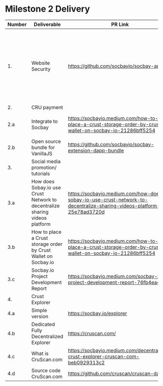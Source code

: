 # Milestone 2 Delivery

| Number | Deliverable                                                                 | PR Link                                                                                                              | Notes                                                                                              |
| ------ | --------------------------------------------------------------------------- | -------------------------------------------------------------------------------------------------------------------- | -------------------------------------------------------------------------------------------------- |
| 1.     | Website Security                                                            | https://github.com/socbayio/socbay-app                                                                               | Refactor Website, Integrate Website to ES6, Switching the whole source code to "airbnb-base" style |
| 2.     | CRU payment                                                                 |                                                                                                                      |                                                                                                    |
| 2.a    | Integrate to Socbay                                                         | https://socbayio.medium.com/how-to-place-a-crust-storage-order-by-crust-wallet-on-socbay-io-21286bff5254             | Medium article to guide user                                                                       |
| 2.b    | Open source bundle for VanillaJS                                            | https://github.com/socbayio/socbay-extension-dapp-bundle                                                             |                                                                                                    |
| 3.     | Social media promotion/ tutorials                                           |                                                                                                                      |                                                                                                    |
| 3.a    | How does Sobay.io use Crust Network to decentralize sharing videos platform | https://socbayio.medium.com/how-does-sobay-io-use-crust-network-to-decentralize-sharing-videos-platform-25e78ad3720d |                                                                                                    |
| 3.b    | How to place a Crust storage order by Crust Wallet on Socbay.io             | https://socbayio.medium.com/how-to-place-a-crust-storage-order-by-crust-wallet-on-socbay-io-21286bff5254             |                                                                                                    |
| 3.c    | Socbay.io Project Development Report                                        | https://socbayio.medium.com/socbay-io-project-development-report-76fb4ea41cca                                        |                                                                                                    |
| 4.     | Crust Explorer                                                              |                                                                                                                      |                                                                                                    |
| 4.a    | Simple version                                                              | https://socbay.io/explorer                                                                                           |                                                                                                    |
| 4.b    | Dedicated Fully Decentralized Explorer                                      | https://cruscan.com/                                                                                                 |                                                                                                    |
| 4.c    | What is CruScan.com                                                         | https://socbayio.medium.com/decentralized-crust-explorer-cruscan-com-beb0929313c2                                    |                                                                                                    |
| 4.d    | Source code CruScan.com                                                     | https://github.com/cruscan/cruscan-dapp                                                                              |                                                                                                    |
